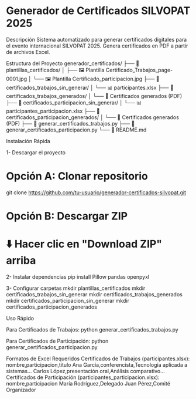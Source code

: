# Generador de Certificados SILVOPAT 2025
Descripción
Sistema automatizado para generar certificados digitales para el evento internacional SILVOPAT 2025. Genera certificados en PDF a partir de archivos Excel.

Estructura del Proyecto
generador_certificados/
├── 📁 plantillas_certificados/
│   ├── 🖼️ Plantilla Certificado_Trabajos_page-0001.jpg
│   └── 🖼️ Plantilla Certificado_participacion.jpg
├── 📁 certificados_trabajos_sin_generar/
│   └── 📊 participantes.xlsx
├── 📁 certificados_trabajos_generados/
│   └── 📄 Certificados generados (PDF)
├── 📁 certificados_participacion_sin_generar/
│   └── 📊 participantes_participacion.xlsx
├── 📁 certificados_participacion_generados/
│   └── 📄 Certificados generados (PDF)
├── 🐍 generar_certificados_trabajos.py
├── 🐍 generar_certificados_participacion.py
└── 📖 README.md

Instalación Rápida

1- Descargar el proyecto
# Opción A: Clonar repositorio
  git clone https://github.com/tu-usuario/generador-certificados-silvopat.git

# Opción B: Descargar ZIP
# ⬇️ Hacer clic en "Download ZIP" arriba

2- Instalar dependencias
  pip install Pillow pandas openpyxl

3- Configurar carpetas
  mkdir plantillas_certificados
  mkdir certificados_trabajos_sin_generar
  mkdir certificados_trabajos_generados
  mkdir certificados_participacion_sin_generar
  mkdir certificados_participacion_generados

Uso Rápido

Para Certificados de Trabajos:
  python generar_certificados_trabajos.py
  
Para Certificados de Participación:
  python generar_certificados_participacion.py

Formatos de Excel Requeridos
  Certificados de Trabajos (participantes.xlsx):
    nombre,participacion,titulo
    Ana García,conferencista,Tecnología aplicada a sistemas...
    Carlos López,presentación oral,Análisis comparativo...
  Certificados de Participación (participantes_participacion.xlsx):
    nombre,participacion
    María Rodríguez,Delegado
    Juan Pérez,Comité Organizador

